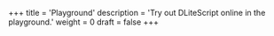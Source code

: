 +++
title = 'Playground'
description = 'Try out DLiteScript online in the playground.'
weight = 0
draft = false
+++
